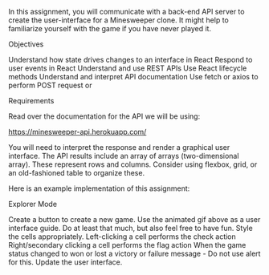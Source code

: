 In this assignment, you will communicate with a back-end API server to create the user-interface for a Minesweeper clone. It might help to familiarize yourself with the game if you have never played it.

Objectives

Understand how state drives changes to an interface in React
Respond to user events in React
Understand and use REST APIs
Use React lifecycle methods
Understand and interpret API documentation
Use fetch or axios to perform POST request or

Requirements

Read over the documentation for the API we will be using:

https://minesweeper-api.herokuapp.com/

You will need to interpret the response and render a graphical user interface. The API results include an array of arrays (two-dimensional array). These represent rows and columns. Consider using flexbox, grid, or an old-fashioned table to organize these.

Here is an example implementation of this assignment:

Explorer Mode

Create a button to create a new game. Use the animated gif above as a user interface guide. Do at least that much, but also feel free to have fun.
Style the cells appropriately.
Left-clicking a cell performs the check action
Right/secondary clicking a cell performs the flag action
When the game status changed to won or lost a victory or failure message - Do not use alert for this. Update the user interface.

